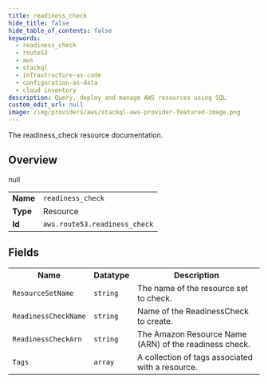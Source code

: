 ```yaml
---
title: readiness_check
hide_title: false
hide_table_of_contents: false
keywords:
  - readiness_check
  - route53
  - aws
  - stackql
  - infrastructure-as-code
  - configuration-as-data
  - cloud inventory
description: Query, deploy and manage AWS resources using SQL
custom_edit_url: null
image: /img/providers/aws/stackql-aws-provider-featured-image.png
---
```

The readiness_check resource documentation.

## Overview
<table><tbody>
<tr><td><b>Name</b></td><td><code>readiness_check</code></td></tr>
<tr><td><b>Type</b></td><td>Resource</td></tr>
null
<tr><td><b>Id</b></td><td><code>aws.route53.readiness_check</code></td></tr>
</tbody></table>

## Fields
<table><tbody>
<tr><th>Name</th><th>Datatype</th><th>Description</th></tr>
<tr><td><code>ResourceSetName</code></td><td><code>string</code></td><td>The name of the resource set to check.</td></tr><tr><td><code>ReadinessCheckName</code></td><td><code>string</code></td><td>Name of the ReadinessCheck to create.</td></tr><tr><td><code>ReadinessCheckArn</code></td><td><code>string</code></td><td>The Amazon Resource Name (ARN) of the readiness check.</td></tr><tr><td><code>Tags</code></td><td><code>array</code></td><td>A collection of tags associated with a resource.</td></tr>
</tbody></table>